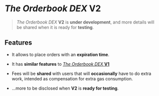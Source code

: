 # *The Orderbook DEX* **V2**

> *The Orderbook DEX* **V2** is **under development**, and more details will be shared when it is ready for **testing**.

## Features

  * It allows to place orders with an **expiration time**.

  * It has **similar features** to [*The Orderbook DEX* **V1**](V1.md)

  * Fees will be **shared** with users that will **occasionally** have to do extra work, intended as compensation for extra gas consumption.

  * ...more to be disclosed when **V2** is **ready for testing**.
